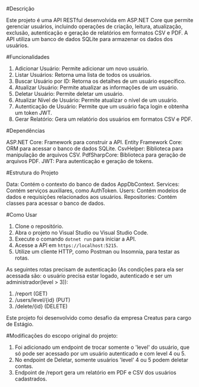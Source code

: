#Descrição

Este projeto é uma API RESTful desenvolvida em ASP.NET Core que permite gerenciar usuários, incluindo operações de criação, leitura, atualização, exclusão, autenticação e geração de relatórios em formatos CSV e PDF. 
A API utiliza um banco de dados SQLite para armazenar os dados dos usuários.

#Funcionalidades

1. Adicionar Usuário: Permite adicionar um novo usuário.
2. Listar Usuários: Retorna uma lista de todos os usuários.
3. Buscar Usuário por ID: Retorna os detalhes de um usuário específico.
4. Atualizar Usuário: Permite atualizar as informações de um usuário.
5. Deletar Usuário: Permite deletar um usuário.
6. Atualizar Nível de Usuário: Permite atualizar o nível de um usuário.
7. Autenticação de Usuário: Permite que um usuário faça login e obtenha um token JWT.
8. Gerar Relatório: Gera um relatório dos usuários em formatos CSV e PDF.

#Dependências

ASP.NET Core: Framework para construir a API.
Entity Framework Core: ORM para acessar o banco de dados SQLite.
CsvHelper: Biblioteca para manipulação de arquivos CSV.
PdfSharpCore: Biblioteca para geração de arquivos PDF.
JWT: Para autenticação e geração de tokens.

#Estrutura do Projeto

Data: Contém o contexto do banco de dados AppDbContext.
Services: Contém serviços auxiliares, como AuthToken.
Users: Contém modelos de dados e requisições relacionados aos usuários.
Repositories: Contém classes para acessar o banco de dados.

#Como Usar

1. Clone o repositório.
2. Abra o projeto no Visual Studio ou Visual Studio Code.
3. Execute o comando `dotnet run` para iniciar a API.
4. Acesse a API em `https://localhost:5215`.
5. Utilize um cliente HTTP, como Postman ou Insomnia, para testar as rotas.

As seguintes rotas precisam de autenticação
(As condições para ela ser acessada são: o usuário precisa estar logado, autenticado e ser um administrador(level > 3)):

1. /report (GET)
2. /users/level/{id} (PUT)
3. /delete/{id} (DELETE)

Este projeto foi desenvolvido como desafio da empresa Creatus para cargo de Estágio.

#Modificações do escopo original do projeto:

1. Foi adicionado um endpoint de trocar somente o 'level' do usuário,
que só pode ser acessado por um usuário autenticado e com level 4 ou 5.
2. No endpoint de Deletar, somente usuários 'level' 4 ou 5 podem deletar contas.
3. Endpoint de /report gera um relatório em PDF e CSV dos usuários cadastrados.